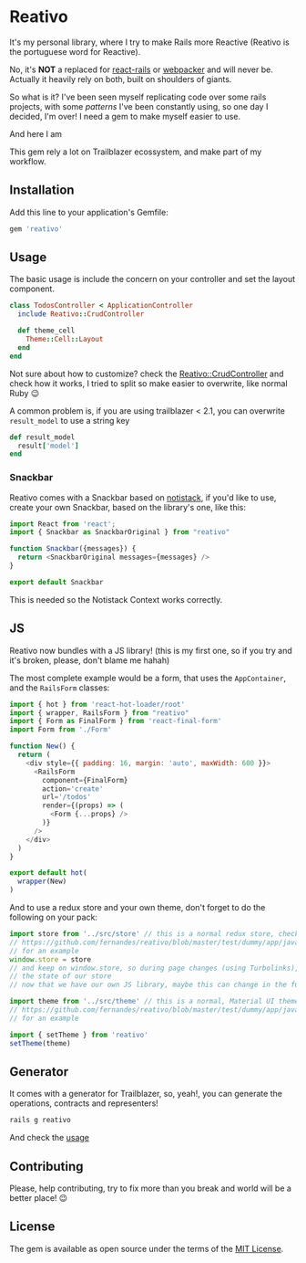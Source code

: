 # Reativo

It's my personal library, where I try to make Rails more Reactive (Reativo is the portuguese word for Reactive).

No, it's **NOT** a replaced for [react-rails](https://github.com/reactjs/react-rails/) or [webpacker](https://github.com/rails/webpacker) and will never be. Actually it heavily rely on both, built on shoulders of giants.

So what is it? I've been seen myself replicating code over some rails projects, with some _patterns_ I've been constantly using, so one day I decided, I'm over! I need a gem to make myself easier to use.

And here I am

This gem rely a lot on Trailblazer ecossystem, and make part of my workflow.

## Installation

Add this line to your application's Gemfile:

```ruby
gem 'reativo'
```

## Usage

The basic usage is include the concern on your controller and set the layout component.

```ruby
class TodosController < ApplicationController
  include Reativo::CrudController

  def theme_cell
    Theme::Cell::Layout
  end
end
```

Not sure about how to customize? check the [Reativo::CrudController](https://github.com/fernandes/reativo/blob/master/app/controllers/reativo/crud_controller.rb) and check how it works, I tried to split so make easier to overwrite, like normal Ruby 😉

A common problem is, if you are using trailblazer < 2.1, you can overwrite `result_model` to use a string key

```ruby
def result_model
  result['model']
end
```

### Snackbar

Reativo comes with a Snackbar based on [notistack](https://github.com/iamhosseindhv/notistack), if you'd like to use, create your own Snackbar, based on the library's one, like this:

```js
import React from 'react';
import { Snackbar as SnackbarOriginal } from "reativo"

function Snackbar({messages}) {
  return <SnackbarOriginal messages={messages} />
}

export default Snackbar
```

This is needed so the Notistack Context works correctly.

## JS

Reativo now bundles with a JS library! (this is my first one, so if you try and it's broken, please, don't blame me hahah)

The most complete example would be a form, that uses the `AppContainer`, and the `RailsForm` classes:

```js
import { hot } from 'react-hot-loader/root'
import { wrapper, RailsForm } from "reativo"
import { Form as FinalForm } from 'react-final-form'
import Form from './Form'

function New() {
  return (
    <div style={{ padding: 16, margin: 'auto', maxWidth: 600 }}>
      <RailsForm
        component={FinalForm}
        action='create'
        url='/todos'
        render={(props) => (
          <Form {...props} />
        )}
      />
    </div>
  )
}

export default hot(
  wrapper(New)
)
```

And to use a redux store and your own theme, don't forget to do the following on your pack:

```js
import store from '../src/store' // this is a normal redux store, check
// https://github.com/fernandes/reativo/blob/master/test/dummy/app/javascript/src/store.js
// for an example
window.store = store
// and keep on window.store, so during page changes (using Turbolinks), we don't loose
// the state of our store
// now that we have our own JS library, maybe this can change in the future

import theme from '../src/theme' // this is a normal, Material UI theme, check
// https://github.com/fernandes/reativo/blob/master/test/dummy/app/javascript/src/theme.js
// for an example

import { setTheme } from 'reativo'
setTheme(theme)
```

## Generator

It comes with a generator for Trailblazer, so, yeah!, you can generate the operations, contracts and representers!

```bash
rails g reativo
```

And check the [usage](https://github.com/fernandes/reativo/blob/master/lib/generators/reativo/USAGE)

## Contributing

Please, help contributing, try to fix more than you break and world will be a better place! 😉

## License

The gem is available as open source under the terms of the [MIT License](https://opensource.org/licenses/MIT).
